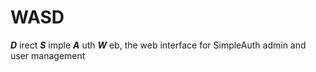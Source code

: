 WASD
===
**_D_** irect **_S_** imple **_A_** uth **_W_** eb, the web interface for SimpleAuth admin and user management
